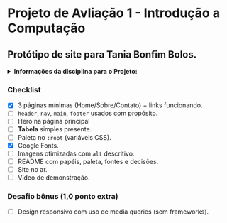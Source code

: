 # Projeto de Avliação 1 - Introdução a Computação
## Protótipo de site para Tania Bonfim Bolos.

<details>
<summary><strong> Informações da disciplina para o Projeto: </summary></strong>

### 1. Objetivo

Criar um site estático institucional (apenas HTML e CSS) para uma marca fictícia à escolha do trio (ex.: cafeteria, estúdio de design, ONG, clínica, entre outros), focado em HTML semântico, CSS organizado e acessibilidade básica.

### 2. Regras e escopo

**Tecnologias**: apenas HTML5 + CSS3 (sem frameworks; permitido Google Fonts e ícones via CDN).

[Mais Informações do Projeto](./project-info.md)

</details>

### Checklist

- [x]  3 páginas mínimas (Home/Sobre/Contato) + links funcionando.
- [ ]  `header`, `nav`, `main`, `footer` usados com propósito.
- [ ]  Hero na página principal
- [ ]  **Tabela** simples presente.
- [ ]  Paleta no `:root` (variáveis CSS).
- [x]  Google Fonts.
- [ ]  Imagens otimizadas com `alt` descritivo.
- [ ]  README com papéis, paleta, fontes e decisões.
- [ ]  Site no ar.
- [ ]  Vídeo de demonstração.

### Desafio bônus (1,0 ponto extra)

- [ ] Design responsivo com uso de media queries (sem frameworks).
